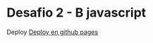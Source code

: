 # Desafio 2 - B javascript

Deploy [Deploy en github pages](https://mossmax62.github.io/javascript-desafio-2-b/index.html)